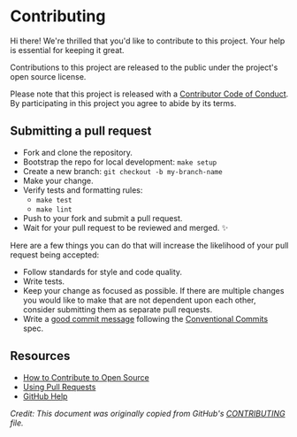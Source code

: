 # Contributing

Hi there! We're thrilled that you'd like to contribute to this project. Your help is essential for keeping it great.

Contributions to this project are released to the public under the project's open source license.

Please note that this project is released with a [Contributor Code of Conduct](CODE_OF_CONDUCT.md). By participating in this project you agree to abide by its terms.

## Submitting a pull request

- Fork and clone the repository.
- Bootstrap the repo for local development: `make setup`
- Create a new branch: `git checkout -b my-branch-name`
- Make your change.
- Verify tests and formatting rules:
  - `make test`
  - `make lint`
- Push to your fork and submit a pull request.
- Wait for your pull request to be reviewed and merged. :sparkles:

Here are a few things you can do that will increase the likelihood of your pull request being accepted:

- Follow standards for style and code quality.
- Write tests.
- Keep your change as focused as possible. If there are multiple changes you would like to make that are not dependent upon each other, consider submitting them as separate pull requests.
- Write a [good commit message](http://tbaggery.com/2008/04/19/a-note-about-git-commit-messages.html) following the [Conventional Commits](https://www.conventionalcommits.org/en/v1.0.0/) spec.

## Resources

- [How to Contribute to Open Source](https://opensource.guide/how-to-contribute/)
- [Using Pull Requests](https://help.github.com/articles/about-pull-requests/)
- [GitHub Help](https://help.github.com)

_Credit: This document was originally copied from GitHub's [CONTRIBUTING](https://github.com/github/.github/blob/master/CONTRIBUTING.md) file._
